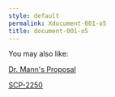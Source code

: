 ```yaml
---
style: default
permalink: Xdocument-001-o5
title: document-001-o5
---
```

You may also like:

[Dr. Mann's Proposal](http://scp-wiki.net/dr-manns-proposal)

[SCP-2250](http://scp-wiki.net/scp-2250)
